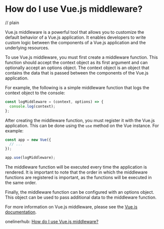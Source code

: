 # How do I use Vue.js middleware?
// plain

Vue.js middleware is a powerful tool that allows you to customize the default behavior of a Vue.js application. It enables developers to write custom logic between the components of a Vue.js application and the underlying resources.

To use Vue.js middleware, you must first create a middleware function. This function should accept the context object as its first argument and can optionally accept an options object. The context object is an object that contains the data that is passed between the components of the Vue.js application.

For example, the following is a simple middleware function that logs the context object to the console:

```js
const logMiddleware = (context, options) => {
  console.log(context);
};
```

After creating the middleware function, you must register it with the Vue.js application. This can be done using the `use` method on the Vue instance. For example:

```js
const app = new Vue({
  // ...
});

app.use(logMiddleware);
```

The middleware function will be executed every time the application is rendered. It is important to note that the order in which the middleware functions are registered is important, as the functions will be executed in the same order.

Finally, the middleware function can be configured with an options object. This object can be used to pass additional data to the middleware function.

For more information on Vue.js middleware, please see the [Vue.js documentation](https://vuejs.org/v2/guide/middleware.html).

onelinerhub: [How do I use Vue.js middleware?](https://onelinerhub.com/vue.js/how-do-i-use-vue-js-middleware)